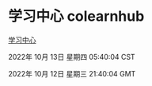 # 学习中心 colearnhub
[学习中心](http://27.19.33.125:56308/colearnhub/)

2022年 10月 13日 星期四 05:40:04 CST

2022年 10月 12日 星期三 21:40:04 GMT

